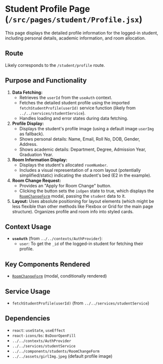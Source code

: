# Student Profile Page (`/src/pages/student/Profile.jsx`)

This page displays the detailed profile information for the logged-in student, including personal details, academic information, and room allocation.

## Route

Likely corresponds to the `/student/profile` route.

## Purpose and Functionality

1.  **Data Fetching:**
    - Retrieves the `userId` from the `useAuth` context.
    - Fetches the detailed student profile using the imported `fetchStudentProfile(userId)` service function (likely from `../../services/studentService`).
    - Handles loading and error states during data fetching.
2.  **Profile Display:**
    - Displays the student's profile image (using a default image `userImg` as fallback).
    - Shows personal details: Name, Email, Roll No, DOB, Gender, Address.
    - Shows academic details: Department, Degree, Admission Year, Graduation Year.
3.  **Room Information Display:**
    - Displays the student's allocated `roomNumber`.
    - Includes a visual representation of a room layout (potentially simplified/static) indicating the student's bed (E2 in the example).
4.  **Room Change Request:**
    - Provides an "Apply for Room Change" button.
    - Clicking the button sets the `isOpen` state to true, which displays the [`RoomChangeForm`](../../components/students/RoomChangeForm.md) modal, passing the `student` data to it.
5.  **Layout:** Uses absolute positioning for layout elements (which might be less flexible than other methods like Flexbox or Grid for the main page structure). Organizes profile and room info into styled cards.

## Context Usage

- **`useAuth`** (from `../../contexts/AuthProvider`):
  - `user`: To get the `_id` of the logged-in student for fetching their profile.

## Key Components Rendered

- [`RoomChangeForm`](../../components/students/RoomChangeForm.md) (modal, conditionally rendered)

## Service Usage

- `fetchStudentProfile(userId)` (from `../../services/studentService`)

## Dependencies

- `react`: `useState`, `useEffect`
- `react-icons/bs`: `BsDoorOpenFill`
- `../../contexts/AuthProvider`
- `../../services/studentService`
- `../../components/students/RoomChangeForm`
- `../../assets/girlImg.jpeg` (default profile image)
